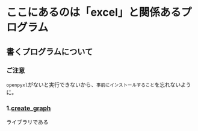 # ここにあるのは「excel」と関係あるプログラム
## 書くプログラムについて
### ご注意
`openpyxl`がないと実行できないから、`事前にインストールすること`を忘れないように。
### 1.[create_graph](create_graph.py)
ライブラリである</p>
